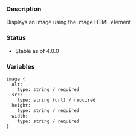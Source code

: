 ### Description
Displays an image using the image HTML element

### Status
* Stable as of 4.0.0

### Variables
~~~
image {
  alt:
    type: string / required
  src:
    type: string (url) / required
  height:
    type: string / required
  width:
    type: string / required
}
~~~


